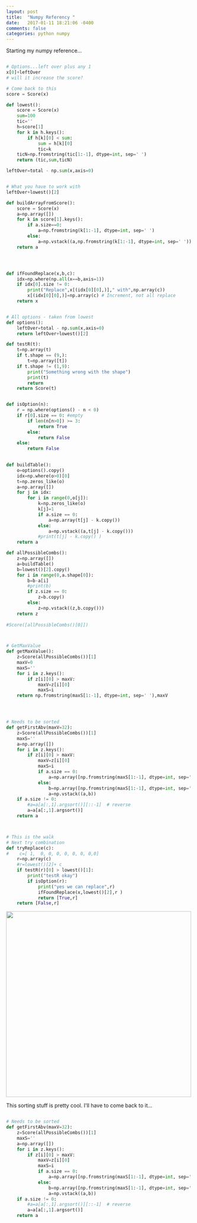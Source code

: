 ```yaml
---
layout: post
title:  "Numpy Referency "
date:   2017-01-11 18:21:06 -0400 
comments: false
categories: python numpy
---
```


Starting my numpy reference...


``` python

# Options...left over plus any 1 
x[0]+leftOver
# will it increase the score?

# Come back to this
score = Score(x)

def lowest():
    score = Score(x)
    sum=100
    tic=''
    h=score[1]
    for k in h.keys():
        if h[k][0] < sum:
            sum = h[k][0]
            tic=k
    ticN=np.fromstring(tic[1:-1], dtype=int, sep=' ')
    return (tic,sum,ticN)

leftOver=total - np.sum(x,axis=0)


# What you have to work with
leftOver+lowest()[2]

def buildArrayFromScore():
    score = Score(x)
    a=np.array([])
    for k in score[1].keys():
        if a.size==0:
            a=np.fromstring(k[1:-1], dtype=int, sep=' ')
        else:
            a=np.vstack((a,np.fromstring(k[1:-1], dtype=int, sep=' '))  ) 
    return a




def ifFoundReplace(x,b,c):
    idx=np.where(np.all(x==b,axis=1)) 
    if idx[0].size != 0:
        print("Replace",x[(idx[0][0],)]," with",np.array(c))
        x[(idx[0][0],)]=np.array(c) # Increment, not all replace
    return x


# All options - taken from lowest
def options():
    leftOver=total - np.sum(x,axis=0)
    return leftOver+lowest()[2]

def testR(t):
    t=np.array(t)
    if t.shape == (9,):
        t=np.array([t])
    if t.shape != (1,9):
        print("Something wrong with the shape")
        print(t)
        return
    return Score(t)


def isOption(n):
    r = np.where(options() - n < 0)
    if r[0].size == 0: #empty
        if len(n[n>0]) >= 3:
            return True
        else:
            return False
    else:
        return False
 

def buildTable():
    o=options().copy()
    idx=np.where(o>0)[0]
    t=np.zeros_like(o)
    a=np.array([])
    for j in idx:
        for i in range(0,o[j]):
            k=np.zeros_like(o)
            k[j]=1
            if a.size == 0:
                a=np.array(t[j] - k.copy())
            else:
                a=np.vstack((a,t[j] - k.copy()))
            #print(t[j] - k.copy() )
    return a

def allPossibleCombs():
    z=np.array([])
    a=buildTable()
    b=lowest()[2].copy()
    for i in range(0,a.shape[0]):
        b=b-a[i]
        #print(b)
        if z.size == 0:
            z=b.copy()
        else:
            z=np.vstack((z,b.copy()))
    return z
    
#Score([allPossibleCombs()[0]])



# GetMaxValue
def getMaxValue():
    z=Score(allPossibleCombs())[1]
    maxV=0
    maxS=''
    for i in z.keys():
        if z[i][0] > maxV:
            maxV=z[i][0]
            maxS=i
    return np.fromstring(maxS[1:-1], dtype=int, sep=' '),maxV




# Needs to be sorted
def getFirstAbv(maxV=32):
    z=Score(allPossibleCombs())[1]
    maxS=''
    a=np.array([])
    for i in z.keys():
        if z[i][0] > maxV:
            maxV=z[i][0]
            maxS=i
            if a.size == 0:
                a=np.array([np.fromstring(maxS[1:-1], dtype=int, sep=' '),maxV])
            else:
                b=np.array([np.fromstring(maxS[1:-1], dtype=int, sep=' '),maxV])
                a=np.vstack((a,b))
    if a.size != 0:
        #a=a[a[:,1].argsort()][::-1]  # reverse
        a=a[a[:,1].argsort()]
    return a



# This is the walk
# Next try combination
def tryReplace(c):
#    c=[ 1,  0, 0, 0, 0, 0, 0, 0,0]
    r=np.array(c)
    #r=lowest()[2]+ c
    if testR(r)[0] > lowest()[1]:
        print("testR okay")
        if isOption(r):
            print("yes we can replace",r)
            ifFoundReplace(x,lowest()[2],r )
            return [True,r]
    return [False,r]


```









<img src="https://storage.googleapis.com/montco-stats/imagesUploaded/Screenshot2017-01-1121.51.25.png" width="500">



This sorting stuff is pretty cool.  I'll have to
come back to it...

``` python

# Needs to be sorted
def getFirstAbv(maxV=32):
    z=Score(allPossibleCombs())[1]
    maxS=''
    a=np.array([])
    for i in z.keys():
        if z[i][0] > maxV:
            maxV=z[i][0]
            maxS=i
            if a.size == 0:
                a=np.array([np.fromstring(maxS[1:-1], dtype=int, sep=' '),maxV])
            else:
                b=np.array([np.fromstring(maxS[1:-1], dtype=int, sep=' '),maxV])
                a=np.vstack((a,b))
    if a.size != 0:
        #a=a[a[:,1].argsort()][::-1]  # reverse
        a=a[a[:,1].argsort()]
    return a



```










<div id="fb-root"></div>
<script>(function(d, s, id) {
  var js, fjs = d.getElementsByTagName(s)[0];
  if (d.getElementById(id)) return;
  js = d.createElement(s); js.id = id;
  js.src = "//connect.facebook.net/en_US/sdk.js#xfbml=1&version=v2.8&appId=671657696349259";
  fjs.parentNode.insertBefore(js, fjs);
}(document, 'script', 'facebook-jssdk'));</script>


<!--  Enter text below, if you want -->


<div class="fb-comments"  data-numposts="5"></div>






